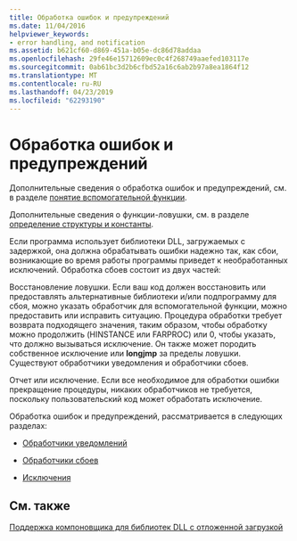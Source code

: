 ```yaml
---
title: Обработка ошибок и предупреждений
ms.date: 11/04/2016
helpviewer_keywords:
- error handling, and notification
ms.assetid: b621cf60-d869-451a-b05e-dc86d78addaa
ms.openlocfilehash: 29fe46e15712609ec0c4f268749aaefed103117e
ms.sourcegitcommit: 0ab61bc3d2b6cfbd52a16c6ab2b97a8ea1864f12
ms.translationtype: MT
ms.contentlocale: ru-RU
ms.lasthandoff: 04/23/2019
ms.locfileid: "62293190"
---
```

# <a name="error-handling-and-notification"></a>Обработка ошибок и предупреждений

Дополнительные сведения о обработка ошибок и предупреждений, см. в разделе [понятие вспомогательной функции](understanding-the-helper-function.md).

Дополнительные сведения о функции-ловушки, см. в разделе [определение структуры и константы](structure-and-constant-definitions.md).

Если программа использует библиотеки DLL, загружаемых с задержкой, она должна обрабатывать ошибки надежно так, как сбои, возникающие во время работы программы приведет к необработанных исключений. Обработка сбоев состоит из двух частей:

Восстановление ловушки.
Если ваш код должен восстановить или предоставлять альтернативные библиотеки и/или подпрограмму для сбоя, можно указать обработчик для вспомогательной функции, можно предоставить или исправить ситуацию. Процедура обработки требует возврата подходящего значения, таким образом, чтобы обработку можно продолжить (HINSTANCE или FARPROC) или 0, чтобы указать, что должно вызываться исключение. Он также может породить собственное исключение или **longjmp** за пределы ловушки. Существуют обработчики уведомления и обработчики сбоев.

Отчет или исключение.
Если все необходимое для обработки ошибки прекращение процедуры, никаких обработчиков не требуется, поскольку пользовательский код может обработать исключение.

Обработка ошибок и предупреждений, рассматривается в следующих разделах:

- [Обработчики уведомлений](notification-hooks.md)

- [Обработчики сбоев](failure-hooks.md)

- [Исключения](exceptions-c-cpp.md)

## <a name="see-also"></a>См. также

[Поддержка компоновщика для библиотек DLL с отложенной загрузкой](linker-support-for-delay-loaded-dlls.md)
